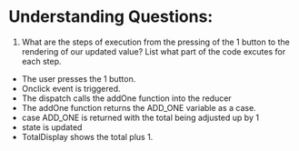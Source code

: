# Understanding Questions:
1. What are the steps of execution from the pressing of the 1 button to the rendering of our updated value? List what part of the code excutes for each step.
* The user presses the 1 button.
* Onclick event is triggered.
* The dispatch calls the addOne function into the reducer
* The addOne function returns the ADD_ONE variable as a case.
* case ADD_ONE is returned with the total being adjusted up by 1
* state is updated
* TotalDisplay shows the total plus 1.
